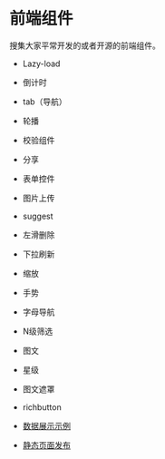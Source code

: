 前端组件
=======

搜集大家平常开发的或者开源的前端组件。


* Lazy-load
* 倒计时
* tab（导航）
* 轮播
* 校验组件
* 分享
* 表单控件
* 图片上传
* suggest
* 左滑删除
* 下拉刷新
* 缩放
* 手势
* 字母导航
* N级筛选



* 图文
* 星级
* 图文遮罩
* richbutton
* [数据展示示例](codedemo/dataoperate.md)
* [静态页面发布](codedemo/staticsite.md)